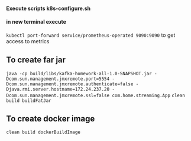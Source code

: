 #### Execute scripts k8s-configure.sh

#### in new terminal execute

`kubectl port-forward service/prometheus-operated 9090:9090` to get access to metrics

## To create far jar

`java -cp build/libs/kafka-homework-all-1.0-SNAPSHOT.jar -Dcom.sun.management.jmxremote.port=5554 -Dcom.sun.management.jmxremote.authenticate=false -Djava.rmi.server.hostname=172.24.237.20 -Dcom.sun.management.jmxremote.ssl=false com.home.streaming.App`
`clean build buildFatJar`

## To create docker image

`clean build dockerBuildImage`